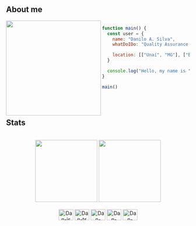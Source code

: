## About me

<div style="display: inline_block" >
  <img align="left" height="260px" src="https://i.giphy.com/kjETcOXKdbYLS.webp">
<!--   <img align="left" height="270px" src="https://i.giphy.com/VFHa3Kg39gFLVbinN1.webp"> -->

```javascript

function main() {
  const user = {
    name: "Danilo A. Silva",
    whatDoIDo: "Quality Assurance & Software Enthusiast",

    location: [["Unaí", "MG"], ["Brasilia", "DF"]],
  }

  console.log("Hello, my name is " + user.name) 
}

main()
```
</div>

<br/>
<br/>

## Stats

<div style="display: inline_block" align="center"> <br>
  <img height="170em" src="https://github-readme-stats.vercel.app/api?username=Dan0Silva&show_icons=true&theme=codeSTACKr&hide=prs,issues">
  <img height="170em" src="https://github-readme-stats.vercel.app/api/top-langs/?username=Dan0Silva&layout=compact&theme=codeSTACKr">
</div>

<!-- <div width="180em" align="center">
    <p>My name is Danilo, and i study automated tests, in addition to python, java and a little javascript<br/>
    Thanks for looking my github</p>
</div> -->

<div style="display: inline_block" align="center"><br>

  <img align="center" alt="Dan-js" height="30" width="40" src="https://cdn.jsdelivr.net/gh/devicons/devicon/icons/javascript/javascript-original.svg">
  <img align="center" alt="Dan-ts" height="30" width="40" src="https://cdn.jsdelivr.net/gh/devicons/devicon@latest/icons/typescript/typescript-original.svg" />
  <img align="center" alt="Dan-java" height="30" width="40" src="https://cdn.jsdelivr.net/gh/devicons/devicon@latest/icons/go/go-original-wordmark.svg">
  <img align="center" alt="Dan-cypress" height="30" width="40" src="https://cdn.jsdelivr.net/gh/devicons/devicon@latest/icons/cypressio/cypressio-original.svg">
  <img align="center" alt="Dan-archlinux" height="30" width="40" src="https://cdn.jsdelivr.net/gh/devicons/devicon@latest/icons/archlinux/archlinux-original.svg" />

  <!-- 
    <img align="center" alt="Dan-Jest" height="30" width="40" src="https://cdn.jsdelivr.net/gh/devicons/devicon/icons/jest/jest-plain.svg">
  <img align="center" alt="Dan-Selenium" height="30" width="40" src="https://cdn.jsdelivr.net/gh/devicons/devicon/icons/selenium/selenium-original.svg">
  <img align="center" alt="Dan-Cucumber" height="30" width="40" src="https://cdn.jsdelivr.net/gh/devicons/devicon/icons/react/react-original.svg">
  <img align="center" alt="Dan-python" height="30" width="40" src="https://cdn.jsdelivr.net/gh/devicons/devicon/icons/python/python-original.svg">
  -->
  
<!--   <img align="right" alt="Dan-pic" height="150" style="border-radius: 90px;" src="https://i.pinimg.com/originals/0e/04/3c/0e043c83e0a7ea2919ebd0a925efe2c3.jpg"> -->
</div>
  
  ##


<!--   JOGO DA COBRINHA COM OS ASULEJOS DO GIT
<div align="center">
 
 <a href="https://t.me/wdSenpai" target="_blank"><img src="https://img.shields.io/badge/Telegram-2CA5E0?style=for-the-badge&logo=telegram&logoColor=white" target="_blank"></a> 
 <a href="https://discord.gg/ZcGygtUwtx" target="_blank"><img src="https://img.shields.io/badge/Discord-7289DA?style=for-the-badge&logo=discord&logoColor=white" target="_blank"></a> 
 <a href="https://www.linkedin.com/in/danilo-araujo-silva-7b18371ab/" target="_blank"><img src="https://img.shields.io/badge/LinkedIn-0077B5?style=for-the-badge&logo=linkedin&logoColor=white" target="_blank"></a>
  
 ![Snake animation](https://github.com/Dan-Sillva/Dan-Sillva/blob/output/github-contribution-grid-snake.svg)
</div>
-->


